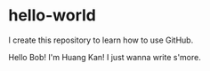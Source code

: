 # hello-world
I create this repository to learn how to use GitHub.

Hello Bob! I'm Huang Kan!
I just wanna write s'more.
